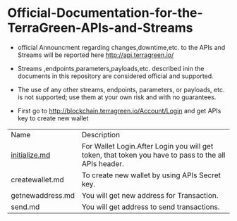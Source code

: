 # Official-Documentation-for-the-TerraGreen-APIs-and-Streams
* official Announcment regarding changes,downtime,etc. to the APIs and Streams will be reported here http://api.terragreen.io/
* Streams ,endpoints,parameters,payloads,etc. described inin the documents in this repository are considered official and supported.
* The use of any other streams, endpoints, parameters, or payloads, etc. is not supported; use them at your own risk and with no guarantees.

* First go to http://blockchain.terragreen.io/Account/Login and get APIs key to create new wallet

<table>
  
 <tr>
   <td>
     Name
    </td>
   <td>
     Description
   </td>
   </tr>
   
   <tr>
   <td>
    <a href="https://github.com/TERRAGREEN/Official-Documentation-for-the-TerraGreen-APIs-and-Streams/blob/master/initialize.md"> initialize.md</a>
    </td>
   <td>
     For Wallet Login.After Login you will get token, that token you have to pass to the all APIs header.
   </td>
   </tr>
  
  <tr>
   <td>
     createwallet.md
    </td>
   <td>
     To create new wallet by using APIs Secret key.
   </td>
   </tr>
  
  <tr>
   <td>
     getnewaddress.md
    </td>
   <td>
     You will get new address for Transaction.
   </td>
   </tr>
  
  <tr>
   <td>
     send.md
    </td>
   <td>
     You will get address to send transactions.
   </td>
   </tr>
  
  
</table>

